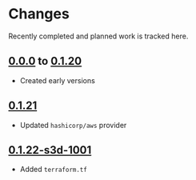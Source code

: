 # Changes
Recently completed and planned work is tracked here.

## [0.0.0](.) to [0.1.20](.)
- Created early versions

## [0.1.21](.)
- Updated `hashicorp/aws` provider

## [0.1.22-s3d-1001](.)
- Added `terraform.tf`
